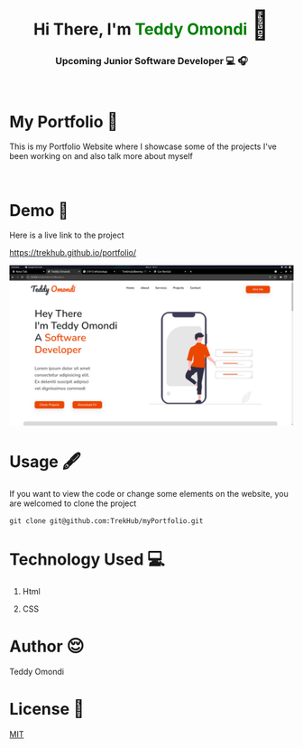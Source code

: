 <link
      rel="stylesheet"
      href="https://cdnjs.cloudflare.com/ajax/libs/font-awesome/6.0.0-beta2/css/all.min.css"
      integrity="sha512-YWzhKL2whUzgiheMoBFwW8CKV4qpHQAEuvilg9FAn5VJUDwKZZxkJNuGM4XkWuk94WCrrwslk8yWNGmY1EduTA=="
      crossorigin="anonymous"
      referrerpolicy="no-referrer"
    />

<div style="text-align: center; ">
        <div>
            <h1>Hi There, I'm <span style="color: green; ">Teddy Omondi</span> <span style='font-size:50px;'> &#128075</span></h1>
            <h3>Upcoming Junior Software Developer &#128187; &#127911;</h3>
        </div>
        
</div>
<br>

# My Portfolio <span style='font-size:30px;'>&#128104;</span> 

This is my Portfolio Website where I showcase some of the projects I've been working on and also talk more about myself

<br>

<!-- # The Design <span style='font-size:30px;'>&#128293;</span>

<br>

![alt text](images/StreetFood.png)

<br> -->

# Demo &#128273;

Here is a live link to the project 


https://trekhub.github.io/portfolio/

![alt text](images/screen.png)

# Usage <span style='font-size:30px;'>🖋</span> 
If you want to view the code or change some elements on the website, you are welcomed to clone the project

``` git
git clone git@github.com:TrekHub/myPortfolio.git

```


# Technology Used <span style='font-size:30px;'>&#128187;</span> 

1. Html  <i class="fa-brands fa-html5"></i>

2. CSS  <i class="fa-brands fa-css3"></i>


# Author <span style='font-size:30px;'>&#128524;</span> 

Teddy Omondi 

# License  <span style='font-size:30px;'>🔐</span> 
[MIT](https://choosealicense.com/licenses/mit/)